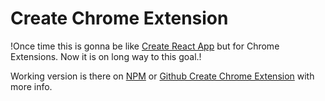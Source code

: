 # Create Chrome Extension

!Once time this is gonna be like [Create React App](https://github.com/facebookincubator/create-react-app) but for Chrome Extensions. Now it is on long way to this goal.!

Working version is there on [NPM](https://www.npmjs.com/package/chrome-extension-scripts) or [Github Create Chrome Extension](https://github.com/schovi/create-chrome-extension) with more info.

